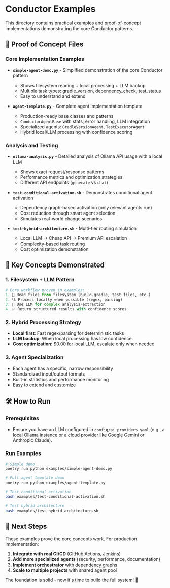 # Conductor Examples

This directory contains practical examples and proof-of-concept implementations demonstrating the core Conductor patterns.

## 🧪 Proof of Concept Files

### Core Implementation Examples

- **`simple-agent-demo.py`** - Simplified demonstration of the core Conductor pattern
  - Shows filesystem reading + local processing + LLM backup
  - Multiple task types: gradle_version, dependency_check, test_status
  - Easy to understand and extend

- **`agent-template.py`** - Complete agent implementation template
  - Production-ready base classes and patterns
  - `ConductorAgentBase` with stats, error handling, LLM integration
  - Specialized agents: `GradleVersionAgent`, `TestExecutorAgent`
  - Hybrid local/LLM processing with confidence scoring

### Analysis and Testing

- **`ollama-analysis.py`** - Detailed analysis of Ollama API usage with a local LLM
  - Shows exact request/response patterns
  - Performance metrics and optimization strategies
  - Different API endpoints (`generate` vs `chat`)

- **`test-conditional-activation.sh`** - Demonstrates conditional agent activation
  - Dependency graph-based activation (only relevant agents run)
  - Cost reduction through smart agent selection
  - Simulates real-world change scenarios

- **`test-hybrid-architecture.sh`** - Multi-tier routing simulation
  - Local LLM → Cheap API → Premium API escalation
  - Complexity-based task routing
  - Cost optimization demonstration

## 🚀 Key Concepts Demonstrated

### 1. **Filesystem + LLM Pattern**
```python
# Core workflow proven in examples:
1. 📁 Read files from filesystem (build.gradle, test files, etc.)
2. 🔍 Process locally when possible (regex, parsing) 
3. 🤖 Use LLM for complex analysis/extraction
4. ✅ Return structured results with confidence scores
```

### 2. **Hybrid Processing Strategy**
- **Local first**: Fast regex/parsing for deterministic tasks
- **LLM backup**: When local processing has low confidence
- **Cost optimization**: $0.00 for local LLM, escalate only when needed

### 3. **Agent Specialization**
- Each agent has a specific, narrow responsibility
- Standardized input/output formats
- Built-in statistics and performance monitoring
- Easy to extend and customize

## 🛠️ How to Run

### Prerequisites
- Ensure you have an LLM configured in `config/ai_providers.yaml` (e.g., a local Ollama instance or a cloud provider like Google Gemini or Anthropic Claude).

### Run Examples
```bash
# Simple demo
poetry run python examples/simple-agent-demo.py

# Full agent template demo  
poetry run python examples/agent-template.py

# Test conditional activation
bash examples/test-conditional-activation.sh

# Test hybrid architecture
bash examples/test-hybrid-architecture.sh
```

## 🎯 Next Steps

These examples prove the core concepts work. For production implementation:

1. **Integrate with real CI/CD** (GitHub Actions, Jenkins)
2. **Add more specialized agents** (security, performance, documentation)
3. **Implement orchestrator** with dependency graphs
4. **Scale to multiple projects** with shared agent pool

The foundation is solid - now it's time to build the full system! 🚀